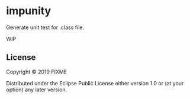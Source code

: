 # impunity

Generate unit test for .class file.

WIP

## License

Copyright © 2019 FIXME

Distributed under the Eclipse Public License either version 1.0 or (at
your option) any later version.
